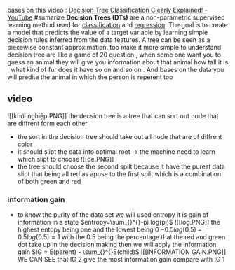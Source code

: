 bases on this video : [Decision Tree Classification Clearly Explained! - YouTube](https://www.youtube.com/watch?v=ZVR2Way4nwQ)
#sumarize 
**Decision Trees (DTs)** are a non-parametric supervised learning method used for [classification](https://scikit-learn.org/stable/modules/tree.html#tree-classification) and [regression](https://scikit-learn.org/stable/modules/tree.html#tree-regression). The goal is to create a model that predicts the value of a target variable by learning simple decision rules inferred from the data features. A tree can be seen as a piecewise constant approximation.
too make it more simple to understand decision tree are like a game of 20 question , when some one want you to guess an animal they will give you information about that animal how tall it is , what kind of fur does it have so on and so on . And bases on the data you will predite the animal in which the person is reperent too 
## video 

![[khởi nghiệp.PNG]]
the decsion tree is a tree that can sort out node that are diffrent form each other
- the sort in the decision tree should take out all node that are of diffrent color 
- it should slipt the data into optimal root 
-> the machine need to learn which slipt to choose 
![[de.PNG]]
- the tree should choose the second spilt because it have the purest data slipt that being all red as apose to the first spilt which is a combination of both green and red 
### information gain 

- to know the purity of the data set we will used entropy it is gain of information in a state $entropy=\sum_{}^{}-pi log(pi)$ 
![[log.PNG]]
the highest entopy being one and the lowest being 0
$-0.5log(0.5)-0.5log(0.5) =1$ 
with the 0.5 being the percentage that the red and green dot take up in the decision making 
then we will apply the information gain 
$IG =  E(parent) - \sum_{}^{}E(child)$ 
![[INFORMATION GAIN.PNG]]
WE CAN SEE that IG 2 give the most information gain compare with IG 1 

